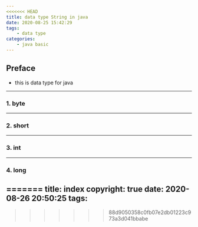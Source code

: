 ```yaml
---
<<<<<<< HEAD
title: data type String in java
date: 2020-08-25 15:42:29
tags:
    - data type
categories:
    - java basic
---
```


## Preface
* this is data type for java 

<!-- less -->
---
### 1. byte


---
### 2. short

---
### 3. int 


---
### 4. long
=======
title: index
copyright: true
date: 2020-08-26 20:50:25
tags:
---
>>>>>>> 88d9050358c0fb07e2db01223c973a3d041bbabe
